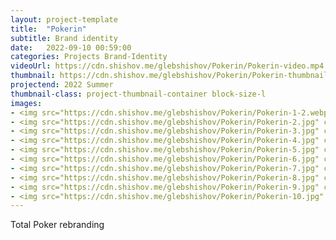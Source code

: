 ```yaml
---
layout: project-template
title:  "Pokerin"
subtitle: Brand identity
date:   2022-09-10 00:59:00
categories: Projects Brand-Identity
videoUrl: https://cdn.shishov.me/glebshishov/Pokerin/Pokerin-video.mp4
thumbnail: https://cdn.shishov.me/glebshishov/Pokerin/Pokerin-thumbnail.webp
projectend: 2022 Summer
thumbnail-class: project-thumbnail-container block-size-l
images:
- <img src="https://cdn.shishov.me/glebshishov/Pokerin/Pokerin-1-2.webp" class="project-img-parameters img-size-full" alt="Pokerin-1">
- <img src="https://cdn.shishov.me/glebshishov/Pokerin/Pokerin-2.jpg" class="project-img-parameters img-size-full" alt="Pokerin-2">
- <img src="https://cdn.shishov.me/glebshishov/Pokerin/Pokerin-3.jpg" class="project-img-parameters img-size-full" alt="Pokerin-3">
- <img src="https://cdn.shishov.me/glebshishov/Pokerin/Pokerin-4.jpg" class="project-img-parameters img-size-full" alt="Pokerin-4">
- <img src="https://cdn.shishov.me/glebshishov/Pokerin/Pokerin-5.jpg" class="project-img-parameters img-size-full" alt="Pokerin-5">
- <img src="https://cdn.shishov.me/glebshishov/Pokerin/Pokerin-6.jpg" class="project-img-parameters img-size-tri" alt="Pokerin-6">
- <img src="https://cdn.shishov.me/glebshishov/Pokerin/Pokerin-7.jpg" class="project-img-parameters img-size-tri" alt="Pokerin-7">
- <img src="https://cdn.shishov.me/glebshishov/Pokerin/Pokerin-8.jpg" class="project-img-parameters img-size-tri" alt="Pokerin-8">
- <img src="https://cdn.shishov.me/glebshishov/Pokerin/Pokerin-9.jpg" class="project-img-parameters img-size-full" alt="Pokerin-9">
- <img src="https://cdn.shishov.me/glebshishov/Pokerin/Pokerin-10.jpg" class="project-img-parameters img-size-full" alt="Pokerin-10">
---
```


Total Poker rebranding
